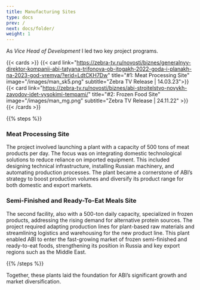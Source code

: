 ```yaml
---
title: Manufacturing Sites
type: docs
prev: /
next: docs/folder/
weight: 1
---
```


As *Vice Head of Development* I led two key project programs.

{{< cards >}}
  {{< card link="https://zebra-tv.ru/novosti/biznes/generalnyy-direktor-kompanii-abi-tatyana-trifonova-ob-itogakh-2022-goda-i-planakh-na-2023-god-vremya/?erid=LdtCKH7Dw" title="#1: Meat Processing Site" image="/images/man_sk5.png" subtitle="Zebra TV Release | 14.03.23">}}
  {{< card link="https://zebra-tv.ru/novosti/biznes/abi-stroitelstvo-novykh-zavodov-idet-vysokimi-tempami/" title="#2: Frozen Food Site" image="/images/man_mg.png" subtitle="Zebra TV Release | 24.11.22" >}}
{{< /cards >}}

{{% steps %}}

### Meat Processing Site

The project involved launching a plant with a capacity of 500 tons of meat products per day. The focus was on integrating domestic technological solutions to reduce reliance on imported equipment. This included designing technical infrastructure, installing Russian machinery, and automating production processes. The plant became a cornerstone of ABI’s strategy to boost production volumes and diversify its product range for both domestic and export markets.

### Semi-Finished and Ready-To-Eat Meals Site

The second facility, also with a 500-ton daily capacity, specialized in frozen products, addressing the rising demand for alternative protein sources. The project required adapting production lines for plant-based raw materials and streamlining logistics and warehousing for the new product line. This plant enabled ABI to enter the fast-growing market of frozen semi-finished and ready-to-eat foods, strengthening its position in Russia and key export regions such as the Middle East.

{{% /steps %}}

Together, these plants laid the foundation for ABI’s significant growth and market diversification.